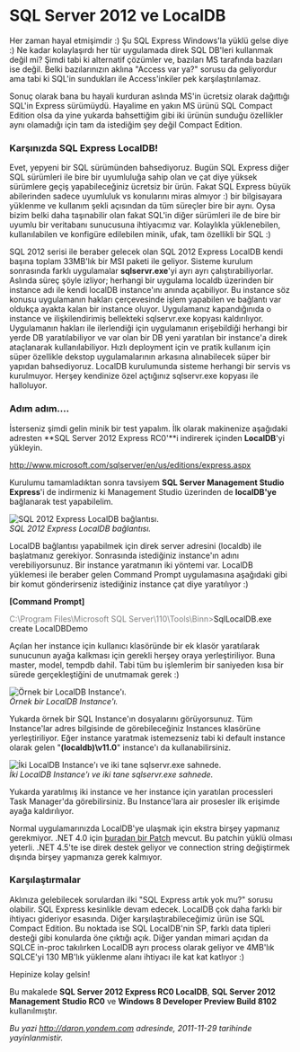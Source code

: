 # SQL Server 2012 ve LocalDB 

Her zaman hayal etmişimdir :) Şu SQL Express Windows'la yüklü gelse diye
:) Ne kadar kolaylaşırdı her tür uygulamada direk SQL DB'leri kullanmak
değil mi? Şimdi tabi ki alternatif çözümler ve, bazıları MS tarafında
bazıları ise değil. Belki bazılarınızın aklına "Access var ya?" sorusu
da geliyordur ama tabi ki SQL'in sundukları ile Access'inkiler pek
karşılaştırılamaz.

Sonuç olarak bana bu hayali kurduran aslında MS'in ücretsiz olarak
dağıttığı SQL'in Express sürümüydü. Hayalime en yakın MS ürünü SQL
Compact Edition olsa da yine yukarda bahsettiğim gibi iki ürünün sunduğu
özellikler aynı olamadığı için tam da istediğim şey değil Compact
Edition.

### Karşınızda SQL Express LocalDB!  

Evet, yepyeni bir SQL sürümünden bahsediyoruz. Bugün SQL Express diğer
SQL sürümleri ile bire bir uyumluluğa sahip olan ve çat diye yüksek
sürümlere geçiş yapabileceğiniz ücretsiz bir ürün. Fakat SQL Express
büyük abilerinden sadece uyumluluk vs konularını miras almıyor :) bir
bilgisayara yüklenme ve kullanım şekli açısından da tüm süreçler bire
bir aynı. Oysa bizim belki daha taşınabilir olan fakat SQL'in diğer
sürümleri ile de bire bir uyumlu bir veritabanı sunucusuna ihtiyacımız
var. Kolaylıkla yüklenebilen, kullanılabilen ve konfigüre edilebilen
minik, ufak, tam özellikli bir SQL :)

SQL 2012 serisi ile beraber gelecek olan SQL 2012 Express LocalDB kendi
başına toplam 33MB'lık bir MSI paketi ile geliyor. Sisteme kurulum
sonrasında farklı uygulamalar **sqlservr.exe**'yi ayrı ayrı
çalıştırabiliyorlar. Aslında süreç şöyle izliyor; herhangi bir uygulama
localdb üzerinden bir instance adı ile kendi localDB instance'ını anında
açabiliyor. Bu instance söz konusu uygulamanın hakları çerçevesinde
işlem yapabilen ve bağlantı var oldukça ayakta kalan bir instance
oluyor. Uygulamanız kapandığınıda o instance ve ilişkilendirimiş
bellekteki sqlservr.exe kopyası kaldırılıyor. Uygulamanın hakları ile
ilerlendiği için uygulamanın erişebildiği herhangi bir yerde DB
yaratılabiliyor ve var olan bir DB yeni yaratılan bir instance'a direk
ataçlanarak kullanılabiliyor. Hızlı deployment için ve pratik kullanım
için süper özellikle dekstop uygulamalarının arkasına alınabilecek süper
bir yapıdan bahsediyoruz. LocalDB kurulumunda sisteme herhangi bir
servis vs kurulmuyor. Herşey kendinize özel açtığınız sqlservr.exe
kopyası ile halloluyor.

### Adım adım....  

İsterseniz şimdi gelin minik bir test yapalım. İlk olarak makinenize
aşağıdaki adresten **SQL Server 2012 Express RC0'**i indirerek içinden
**LocalDB**'yi yükleyin.

<http://www.microsoft.com/sqlserver/en/us/editions/express.aspx>

Kurulumu tamamladıktan sonra tavsiyem **SQL Server Management Studio
Express**'i de indirmeniz ki Management Studio üzerinden de
**localDB'ye** bağlanarak test yapabilelim.

![SQL 2012 Express LocalDB
bağlantısı.](../media/SQL_Server_2012_LocalDB/localdb.png)\
*SQL 2012 Express LocalDB bağlantısı.*

LocalDB bağlantısı yapabilmek için direk server adresini (localdb) ile
başlatmanız gerekiyor. Sonrasında istediğiniz instance'ın adını
verebiliyorsunuz. Bir instance yaratmanın iki yöntemi var. LocalDB
yüklemesi ile beraber gelen Command Prompt uygulamasına aşağıdaki gibi
bir komut gönderirseniz istediğiniz instance çat diye yaratılıyor :)

**[Command Prompt]**

<span style="color: #808080">C:\\Program Files\\Microsoft SQL
Server\\110\\Tools\\Binn\></span>SqlLocalDB.exe create LocalDBDemo

Açılan her instance için kullanıcı klasöründe bir ek klasör yaratılarak
sunucunun ayağa kalkması için gerekli herşey oraya yerleştiriliyor. Buna
master, model, tempdb dahil. Tabi tüm bu işlemlerim bir saniyeden kısa
bir sürede gerçekleştiğini de unutmamak gerek :)

![Örnek bir LocalDB
Instance'ı.](../media/SQL_Server_2012_LocalDB/localdb2.png)\
*Örnek bir LocalDB Instance'ı.*

Yukarda örnek bir SQL Instance'ın dosyalarını görüyorsunuz. Tüm
Instance'lar adres bilgisinde de görebileceğiniz Instances klasörüne
yerleştiriliyor. Eğer instance yaratmak istemezseniz tabi ki default
instance olarak gelen "**(localdb)\\v11.0**" instance'ı da
kullanabilirsiniz.

![İki LocalDB Instance'ı ve iki tane sqlservr.exe
sahnede.](../media/SQL_Server_2012_LocalDB/localdb3.png)\
*İki LocalDB Instance'ı ve iki tane sqlservr.exe sahnede.*

Yukarda yaratılmış iki instance ve her instance için yaratılan
processleri Task Manager'da görebilirsiniz. Bu Instance'lara air
prosesler ilk erişimde ayağa kaldırılıyor.

Normal uygulamarınızda LocalDB'ye ulaşmak için ekstra birşey yapmanız
gerekmiyor. .NET 4.0 için [buradan bir
Patch](http://support.microsoft.com/kb/2544514/en-us) mevcut. Bu patchin
yüklü olması yeterli. .NET 4.5'te ise direk destek geliyor ve connection
string değiştirmek dışında birşey yapmanıza gerek kalmıyor.

### Karşılaştırmalar  

Aklınıza gelebilecek sorulardan ilki "SQL Express artık yok mu?" sorusu
olabilir. SQL Express kesinlikle devam edecek. LocalDB çok daha farklı
bir ihtiyacı gideriyor esasında. Diğer karşılaştırabileceğimiz ürün ise
SQL Compact Edition. Bu noktada ise SQL LocalDB'nin SP, farklı data
tipleri desteği gibi konularda öne çıktığı açık. Diğer yandan mimari
açıdan da SQLCE in-proc takılırken LocalDB ayrı process olarak geliyor
ve 4MB'lık SQLCE'yi 130 MB'lık yüklenme alanı ihtiyacı ile kat kat
katlıyor :)

Hepinize kolay gelsin!

Bu makalede **SQL Server 2012 Express RC0 LocalDB**, **SQL Server 2012
Management Studio RC0** ve **Windows 8 Developer Preview Build 8102**
kullanılmıştır.


*Bu yazi http://daron.yondem.com adresinde, 2011-11-29 tarihinde yayinlanmistir.*
